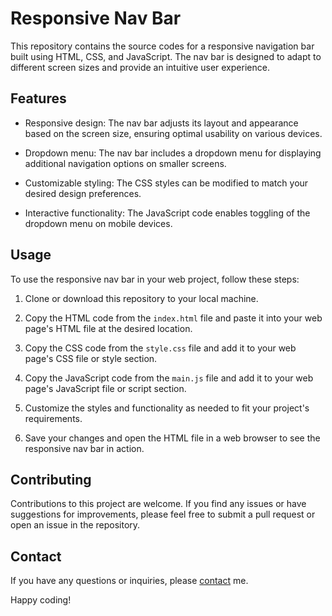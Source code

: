 # Responsive Nav Bar

This repository contains the source codes for a responsive navigation bar built using HTML, CSS, and JavaScript. The nav bar is designed to adapt to different screen sizes and provide an intuitive user experience.

## Features

- Responsive design: The nav bar adjusts its layout and appearance based on the screen size, ensuring optimal usability on various devices.

- Dropdown menu: The nav bar includes a dropdown menu for displaying additional navigation options on smaller screens.

- Customizable styling: The CSS styles can be modified to match your desired design preferences.

- Interactive functionality: The JavaScript code enables toggling of the dropdown menu on mobile devices.

## Usage

To use the responsive nav bar in your web project, follow these steps:

1. Clone or download this repository to your local machine.

2. Copy the HTML code from the `index.html` file and paste it into your web page's HTML file at the desired location.

3. Copy the CSS code from the `style.css` file and add it to your web page's CSS file or style section.

4. Copy the JavaScript code from the `main.js` file and add it to your web page's JavaScript file or script section.

5. Customize the styles and functionality as needed to fit your project's requirements.

6. Save your changes and open the HTML file in a web browser to see the responsive nav bar in action.

## Contributing

Contributions to this project are welcome. If you find any issues or have suggestions for improvements, please feel free to submit a pull request or open an issue in the repository.


## Contact

If you have any questions or inquiries, please <a href="https://akhil-linktree.netlify.app">contact</a> me.

Happy coding!

